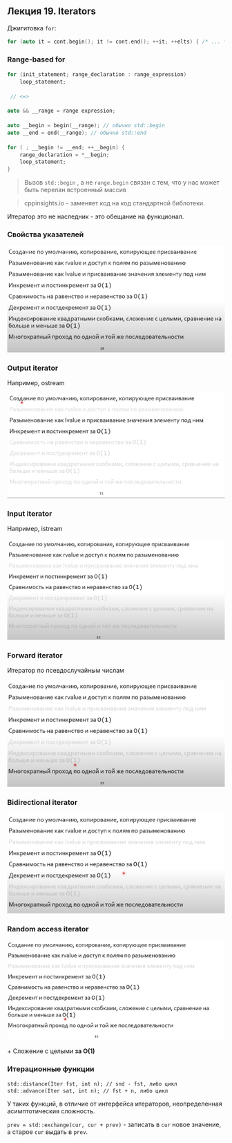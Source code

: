 ## Лекция 19. Iterators

Джигитовка `for`:

```C++
for (auto it = cont.begin(); it != cont.end(); ++it; ++elts) { /* ... */ }
```

### Range-based for

```C++
for (init_statement; range_declaration : range_expression)
	loop_statement;

 // <=>

auto && __range = range expression;

auto __begin = begin(__range); // обычно std::begin
auto __end = end(__range); // обычно std::end

for ( ; __begin != __end; ++__begin) {
	range_declaration = *__begin;
	loop_statement;
}
```

> Вызов `std::begin` , а не `range.begin` связан с тем, что у нас может быть перелан встроенный массив

> cppinsights.io - заменяет код на код стандартной библотеки. 

Итератор это не наследник - это обещание на функционал.

### Свойства указателей

![image-20230111002729686](media/image-20230111002729686.png)

### Output iterator

Например, ostream

![image-20230111002827985](media/image-20230111002827985.png)

### Input iterator

Например, istream

![image-20230111002909359](media/image-20230111002909359.png)

### Forward iterator

Итератор по псевдослучайным числам

![image-20230111003141097](media/image-20230111003141097.png)

### Bidirectional iterator

![image-20230111003206174](media/image-20230111003206174.png)

### Random access iterator

![image-20230111003838391](media/image-20230111003838391.png)

\+ Сложение с целыми **за О(1)**

### Итерационные функции

```С++
std::distance(Iter fst, int n); // snd - fst, либо цикл
std::advance(Iter sat, int n); // fst + n, либо цикл
```

У таких функций, в отличие от интерфейса итераторов, неопределенная асимптотическия сложность.

`prev = std::exchange(cur, cur + prev)` - записать в `cur` новое значение, а старое `cur` выдать в `prev`.